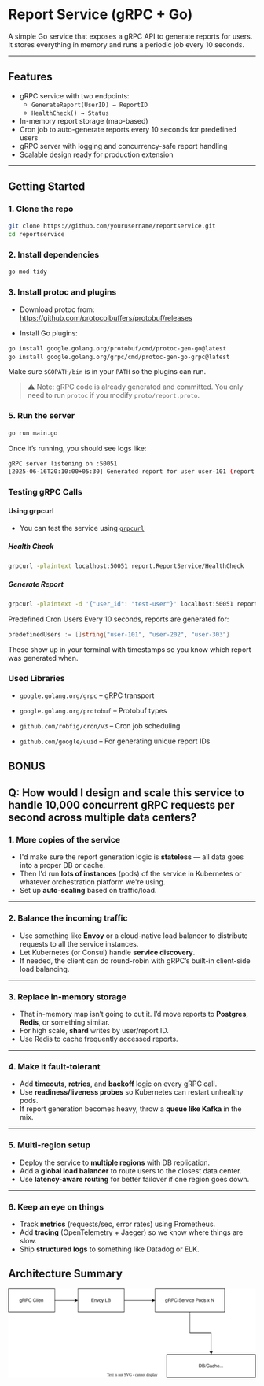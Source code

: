# Report Service (gRPC + Go)

A simple Go service that exposes a gRPC API to generate reports for users. It stores everything in memory and runs a periodic job every 10 seconds.


---

## Features

- gRPC service with two endpoints:
  - `GenerateReport(UserID) → ReportID`
  - `HealthCheck() → Status`
- In-memory report storage (map-based)
- Cron job to auto-generate reports every 10 seconds for predefined users
- gRPC server with logging and concurrency-safe report handling
- Scalable design ready for production extension

---

## Getting Started

### 1. Clone the repo

```bash
git clone https://github.com/yourusername/reportservice.git
cd reportservice
```
### 2. Install dependencies
```bash
go mod tidy
```
### 3. Install protoc and plugins
- Download protoc from: https://github.com/protocolbuffers/protobuf/releases

- Install Go plugins:

```bash
go install google.golang.org/protobuf/cmd/protoc-gen-go@latest
go install google.golang.org/grpc/cmd/protoc-gen-go-grpc@latest
```
Make sure `$GOPATH/bin` is in your `PATH` so the plugins can run.
>⚠️ Note: gRPC code is already generated and committed. You only need to run `protoc` if you modify `proto/report.proto`.
### 5. Run the server
```bash
go run main.go
```
Once it’s running, you should see logs like:
```bash
gRPC server listening on :50051
[2025-06-16T20:10:00+05:30] Generated report for user user-101 (report ID: ...)
```
### Testing gRPC Calls
#### Using grpcurl
+ You can test the service using [`grpcurl`](https://github.com/fullstorydev/grpcurl)

##### Health Check
```bash
grpcurl -plaintext localhost:50051 report.ReportService/HealthCheck
```
##### Generate Report
```bash
grpcurl -plaintext -d '{"user_id": "test-user"}' localhost:50051 report.ReportService/GenerateReport
```
Predefined Cron Users
Every 10 seconds, reports are generated for:

```go
predefinedUsers := []string{"user-101", "user-202", "user-303"}
```
These show up in your terminal with timestamps so you know which report was generated when.

### Used Libraries
- `google.golang.org/grpc` – gRPC transport

- `google.golang.org/protobuf` – Protobuf types

- `github.com/robfig/cron/v3` – Cron job scheduling

- `github.com/google/uuid` – For generating unique report IDs

## BONUS

## Q: How would I design and scale this service to handle 10,000 concurrent gRPC requests per second across multiple data centers?


### 1. More copies of the service

* I'd make sure the report generation logic is **stateless** — all data goes into a proper DB or cache.
* Then I'd run **lots of instances** (pods) of the service in Kubernetes or whatever orchestration platform we're using.
* Set up **auto-scaling** based on traffic/load.

---

### 2. Balance the incoming traffic

* Use something like **Envoy** or a cloud-native load balancer to distribute requests to all the service instances.
* Let Kubernetes (or Consul) handle **service discovery**.
* If needed, the client can do round-robin with gRPC’s built-in client-side load balancing.

---

### 3. Replace in-memory storage

* That in-memory map isn’t going to cut it. I’d move reports to **Postgres**, **Redis**, or something similar.
* For high scale, **shard** writes by user/report ID.
* Use Redis to cache frequently accessed reports.

---

### 4. Make it fault-tolerant

* Add **timeouts**, **retries**, and **backoff** logic on every gRPC call.
* Use **readiness/liveness probes** so Kubernetes can restart unhealthy pods.
* If report generation becomes heavy, throw a **queue like Kafka** in the mix.

---

### 5. Multi-region setup

* Deploy the service to **multiple regions** with DB replication.
* Add a **global load balancer** to route users to the closest data center.
* Use **latency-aware routing** for better failover if one region goes down.

---

### 6. Keep an eye on things

* Track **metrics** (requests/sec, error rates) using Prometheus.
* Add **tracing** (OpenTelemetry + Jaeger) so we know where things are slow.
* Ship **structured logs** to something like Datadog or ELK.


## Architecture Summary

![alt text](<Untitled Diagram.drawio.svg>)
